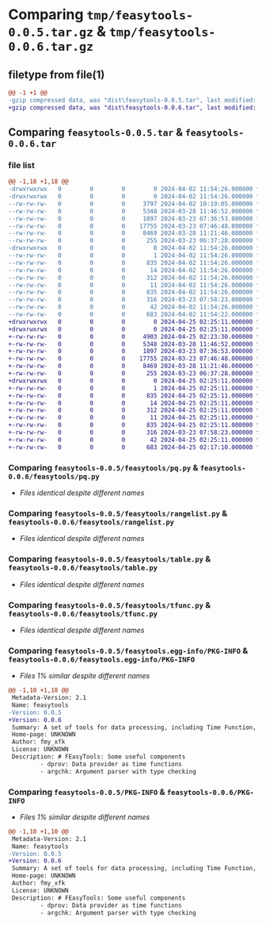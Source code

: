 # Comparing `tmp/feasytools-0.0.5.tar.gz` & `tmp/feasytools-0.0.6.tar.gz`

## filetype from file(1)

```diff
@@ -1 +1 @@
-gzip compressed data, was "dist\feasytools-0.0.5.tar", last modified: Tue Apr  2 11:54:26 2024, max compression
+gzip compressed data, was "dist\feasytools-0.0.6.tar", last modified: Thu Apr 25 02:25:11 2024, max compression
```

## Comparing `feasytools-0.0.5.tar` & `feasytools-0.0.6.tar`

### file list

```diff
@@ -1,18 +1,18 @@
-drwxrwxrwx   0        0        0        0 2024-04-02 11:54:26.000000 feasytools-0.0.5/
-drwxrwxrwx   0        0        0        0 2024-04-02 11:54:26.000000 feasytools-0.0.5/feasytools/
--rw-rw-rw-   0        0        0     3797 2024-04-02 10:19:05.000000 feasytools-0.0.5/feasytools/argchk.py
--rw-rw-rw-   0        0        0     5348 2024-03-28 11:46:52.000000 feasytools-0.0.5/feasytools/pq.py
--rw-rw-rw-   0        0        0     1897 2024-03-23 07:36:53.000000 feasytools-0.0.5/feasytools/rangelist.py
--rw-rw-rw-   0        0        0    17755 2024-03-23 07:46:48.000000 feasytools-0.0.5/feasytools/table.py
--rw-rw-rw-   0        0        0     8469 2024-03-28 11:21:46.000000 feasytools-0.0.5/feasytools/tfunc.py
--rw-rw-rw-   0        0        0      255 2024-03-23 06:37:28.000000 feasytools-0.0.5/feasytools/__init__.py
-drwxrwxrwx   0        0        0        0 2024-04-02 11:54:26.000000 feasytools-0.0.5/feasytools.egg-info/
--rw-rw-rw-   0        0        0        1 2024-04-02 11:54:26.000000 feasytools-0.0.5/feasytools.egg-info/dependency_links.txt
--rw-rw-rw-   0        0        0      835 2024-04-02 11:54:26.000000 feasytools-0.0.5/feasytools.egg-info/PKG-INFO
--rw-rw-rw-   0        0        0       14 2024-04-02 11:54:26.000000 feasytools-0.0.5/feasytools.egg-info/requires.txt
--rw-rw-rw-   0        0        0      312 2024-04-02 11:54:26.000000 feasytools-0.0.5/feasytools.egg-info/SOURCES.txt
--rw-rw-rw-   0        0        0       11 2024-04-02 11:54:26.000000 feasytools-0.0.5/feasytools.egg-info/top_level.txt
--rw-rw-rw-   0        0        0      835 2024-04-02 11:54:26.000000 feasytools-0.0.5/PKG-INFO
--rw-rw-rw-   0        0        0      316 2024-03-23 07:58:23.000000 feasytools-0.0.5/README.md
--rw-rw-rw-   0        0        0       42 2024-04-02 11:54:26.000000 feasytools-0.0.5/setup.cfg
--rw-rw-rw-   0        0        0      683 2024-04-02 11:54:22.000000 feasytools-0.0.5/setup.py
+drwxrwxrwx   0        0        0        0 2024-04-25 02:25:11.000000 feasytools-0.0.6/
+drwxrwxrwx   0        0        0        0 2024-04-25 02:25:11.000000 feasytools-0.0.6/feasytools/
+-rw-rw-rw-   0        0        0     4903 2024-04-25 02:23:30.000000 feasytools-0.0.6/feasytools/argchk.py
+-rw-rw-rw-   0        0        0     5348 2024-03-28 11:46:52.000000 feasytools-0.0.6/feasytools/pq.py
+-rw-rw-rw-   0        0        0     1897 2024-03-23 07:36:53.000000 feasytools-0.0.6/feasytools/rangelist.py
+-rw-rw-rw-   0        0        0    17755 2024-03-23 07:46:48.000000 feasytools-0.0.6/feasytools/table.py
+-rw-rw-rw-   0        0        0     8469 2024-03-28 11:21:46.000000 feasytools-0.0.6/feasytools/tfunc.py
+-rw-rw-rw-   0        0        0      255 2024-03-23 06:37:28.000000 feasytools-0.0.6/feasytools/__init__.py
+drwxrwxrwx   0        0        0        0 2024-04-25 02:25:11.000000 feasytools-0.0.6/feasytools.egg-info/
+-rw-rw-rw-   0        0        0        1 2024-04-25 02:25:11.000000 feasytools-0.0.6/feasytools.egg-info/dependency_links.txt
+-rw-rw-rw-   0        0        0      835 2024-04-25 02:25:11.000000 feasytools-0.0.6/feasytools.egg-info/PKG-INFO
+-rw-rw-rw-   0        0        0       14 2024-04-25 02:25:11.000000 feasytools-0.0.6/feasytools.egg-info/requires.txt
+-rw-rw-rw-   0        0        0      312 2024-04-25 02:25:11.000000 feasytools-0.0.6/feasytools.egg-info/SOURCES.txt
+-rw-rw-rw-   0        0        0       11 2024-04-25 02:25:11.000000 feasytools-0.0.6/feasytools.egg-info/top_level.txt
+-rw-rw-rw-   0        0        0      835 2024-04-25 02:25:11.000000 feasytools-0.0.6/PKG-INFO
+-rw-rw-rw-   0        0        0      316 2024-03-23 07:58:23.000000 feasytools-0.0.6/README.md
+-rw-rw-rw-   0        0        0       42 2024-04-25 02:25:11.000000 feasytools-0.0.6/setup.cfg
+-rw-rw-rw-   0        0        0      683 2024-04-25 02:17:10.000000 feasytools-0.0.6/setup.py
```

### Comparing `feasytools-0.0.5/feasytools/pq.py` & `feasytools-0.0.6/feasytools/pq.py`

 * *Files identical despite different names*

### Comparing `feasytools-0.0.5/feasytools/rangelist.py` & `feasytools-0.0.6/feasytools/rangelist.py`

 * *Files identical despite different names*

### Comparing `feasytools-0.0.5/feasytools/table.py` & `feasytools-0.0.6/feasytools/table.py`

 * *Files identical despite different names*

### Comparing `feasytools-0.0.5/feasytools/tfunc.py` & `feasytools-0.0.6/feasytools/tfunc.py`

 * *Files identical despite different names*

### Comparing `feasytools-0.0.5/feasytools.egg-info/PKG-INFO` & `feasytools-0.0.6/feasytools.egg-info/PKG-INFO`

 * *Files 1% similar despite different names*

```diff
@@ -1,10 +1,10 @@
 Metadata-Version: 2.1
 Name: feasytools
-Version: 0.0.5
+Version: 0.0.6
 Summary: A set of tools for data processing, including Time Function, Table, Priority Queue, Range List, etc.
 Home-page: UNKNOWN
 Author: fmy_xfk
 License: UNKNOWN
 Description: # FEasyTools: Some useful components
         - dprov: Data provider as time functions
         - argchk: Argument parser with type checking
```

### Comparing `feasytools-0.0.5/PKG-INFO` & `feasytools-0.0.6/PKG-INFO`

 * *Files 1% similar despite different names*

```diff
@@ -1,10 +1,10 @@
 Metadata-Version: 2.1
 Name: feasytools
-Version: 0.0.5
+Version: 0.0.6
 Summary: A set of tools for data processing, including Time Function, Table, Priority Queue, Range List, etc.
 Home-page: UNKNOWN
 Author: fmy_xfk
 License: UNKNOWN
 Description: # FEasyTools: Some useful components
         - dprov: Data provider as time functions
         - argchk: Argument parser with type checking
```

